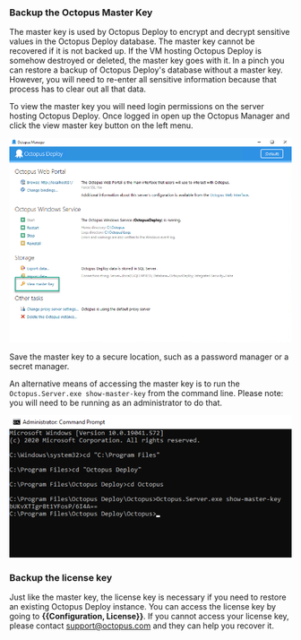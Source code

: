 ### Backup the Octopus Master Key

The master key is used by Octopus Deploy to encrypt and decrypt sensitive values in the Octopus Deploy database.  The master key cannot be recovered if it is not backed up.  If the VM hosting Octopus Deploy is somehow destroyed or deleted, the master key goes with it.  In a pinch you can restore a backup of Octopus Deploy's database without a master key.  However, you will need to re-enter all sensitive information because that process has to clear out all that data.  

To view the master key you will need login permissions on the server hosting Octopus Deploy.  Once logged in open up the Octopus Manager and click the view master key button on the left menu.

![](/docs/shared-content/upgrade/images/view-master-key.png)

Save the master key to a secure location, such as a password manager or a secret manager.  

An alternative means of accessing the master key is to run the `Octopus.Server.exe show-master-key` from the command line.  Please note: you will need to be running as an administrator to do that.

![](/docs/shared-content/upgrade/images/master-key-command-prompt.png)

### Backup the license key

Just like the master key, the license key is necessary if you need to restore an existing Octopus Deploy instance.  You can access the license key by going to **{{Configuration, License}}**.  If you cannot access your license key, please contact support@octopus.com and they can help you recover it.